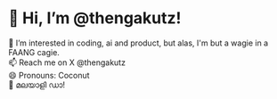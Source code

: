 # 👋 Hi, I’m @thengakutz!

👀 I’m interested in coding, ai and product, but alas, I'm but a wagie in a FAANG cagie.  
📫 Reach me on X @thengakutz  
😄 Pronouns: Coconut  
🥥 മലയാളി ഡാ!  
